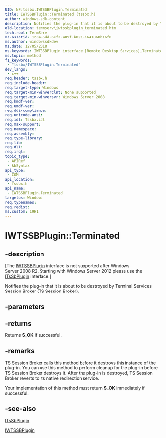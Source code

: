 ```yaml
---
UID: NF:tssbx.IWTSSBPlugin.Terminated
title: IWTSSBPlugin::Terminated (tssbx.h)
author: windows-sdk-content
description: Notifies the plug-in that it is about to be destroyed by Terminal Services Session Broker (TS&#160;Session Broker).
old-location: termserv\iwtssbplugin_terminated.htm
tech.root: TermServ
ms.assetid: 123455dd-6ef3-409f-b021-e641868b16f0
ms.author: windowssdkdev
ms.date: 12/05/2018
ms.keywords: IWTSSBPlugin interface [Remote Desktop Services],Terminated method, IWTSSBPlugin.Terminated, IWTSSBPlugin::Terminated, Terminated, Terminated method [Remote Desktop Services], Terminated method [Remote Desktop Services],IWTSSBPlugin interface, termserv.iwtssbplugin_terminated, tssbx/IWTSSBPlugin::Terminated
ms.topic: method
f1_keywords: 
 - "tssbx/IWTSSBPlugin.Terminated"
dev_langs:
 - c++
req.header: tssbx.h
req.include-header: 
req.target-type: Windows
req.target-min-winverclnt: None supported
req.target-min-winversvr: Windows Server 2008
req.kmdf-ver: 
req.umdf-ver: 
req.ddi-compliance: 
req.unicode-ansi: 
req.idl: Tssbx.idl
req.max-support: 
req.namespace: 
req.assembly: 
req.type-library: 
req.lib: 
req.dll: 
req.irql: 
topic_type:
 - APIRef
 - kbSyntax
api_type:
 - COM
api_location:
 - Tssbx.h
api_name:
 - IWTSSBPlugin.Terminated
targetos: Windows
req.typenames: 
req.redist: 
ms.custom: 19H1
---
```


# IWTSSBPlugin::Terminated


## -description


<p class="CCE_Message">[The <a href="https://docs.microsoft.com/windows/desktop/api/tssbx/nn-tssbx-iwtssbplugin">IWTSSBPlugin</a> interface is 
    not supported  after Windows Server 2008 R2. Starting with Windows Server 2012 please use the 
    <a href="https://docs.microsoft.com/windows/desktop/api/sbtsv/nn-sbtsv-itssbplugin">ITsSbPlugin</a> interface.]

 Notifies the plug-in that it is about to be destroyed by Terminal Services Session Broker (TS Session Broker).


## -parameters






## -returns



Returns <b>S_OK</b> if successful.




## -remarks



TS Session Broker calls this method before it destroys this instance of the plug-in. You can use this method to perform cleanup for the plug-in before TS Session Broker destroys it. After the plug-in is destroyed, TS Session Broker reverts to its native redirection service.

Your implementation of this method must return <b>S_OK</b> immediately if successful.




## -see-also




<a href="https://docs.microsoft.com/windows/desktop/api/sbtsv/nn-sbtsv-itssbplugin">ITsSbPlugin</a>



<a href="https://docs.microsoft.com/windows/desktop/api/tssbx/nn-tssbx-iwtssbplugin">IWTSSBPlugin</a>
 

 


